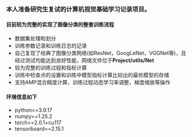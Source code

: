 ### 本人准备研究生复试的计算机视觉基础学习记录项目。
#### 目前较为完整的实现了图像分类的整套训练流程
- 数据集处理和划分
- 训练参数记录和训练日志的记录
- 自己复现了经典了图像分类网络(如ResNet，GoogLeNet，VGGNet等)，且经过测试均能达到良好性能，网络文件位于**Project/utils/Net**
- 较为完整的训练过程和指标计算
- 训练中检查点的设置和训练中模型指标计算比较出的最优模型的存储
- 支持AMP混合精度计算，训练过程动态学习率调整，梯度缩放等操作

#### 环境信息如下
- python==3.9.17
- numpy==1.25.2
- torch==2.0.1+cu117
- tensorboard==2.15.1
